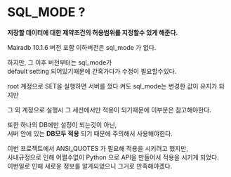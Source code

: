 # SQL\_MODE ?

**저장할 데이터에 대한 제약조건의 허용범위를 지정할수 있게 해준다.**

Mairadb 10.1.6 버전 포함 이하버전은 sql\_mode 가 없다.

하지만, 그 이후 버전부터는 sql\_mode가\
default setting 되어있기때문에 간혹가다가 수정이 필요할수있다.

root 계정으로 SET을 실행하면 서버를 껐다 켜도 sql\_mode는 변경한 값이 유지가 되지만

그 외 계정으로 실행시 그 세션에서만 적용이 되기때문에 이부분은 참고해야한다.

또한 하나의 DB에만 설정이 되는것이 아닌,\
서버 안에 있는 **DB모두 적용** 되기 때문에 주의해서 사용해야한다.

이번 프로젝트에서 ANSI\_QUOTES 가 필요해 적용을 시키려고 했지만,\
사내규정으로 인해 어쩔수없이 Python 으로 API을 만들어서 적용을 시키게 되었다.\
이번일로 인해 새로운 정보를 알게되었으니 그거로 만족해야겠다.

